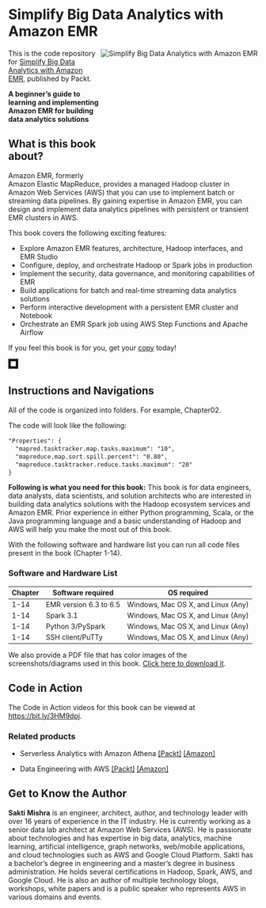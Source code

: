 # 	Simplify Big Data Analytics with Amazon EMR

<a href="https://www.packtpub.com/product/simplify-big-data-analytics-with-amazon-emr/9781801071079?utm_source=github&utm_medium=repository&utm_campaign=9781801071079"><img src="https://static.packt-cdn.com/products/9781801071079/cover/smaller" alt="Simplify Big Data Analytics with Amazon EMR" height="256px" align="right"></a>

This is the code repository for [Simplify Big Data Analytics with Amazon EMR](https://www.packtpub.com/product/simplify-big-data-analytics-with-amazon-emr/9781801071079?utm_source=github&utm_medium=repository&utm_campaign=9781801071079), published by Packt.

**A beginner’s guide to learning and implementing Amazon EMR for building data analytics solutions**

## What is this book about?
Amazon EMR, formerly Amazon Elastic MapReduce, provides a managed Hadoop cluster in Amazon Web Services (AWS) that you can use to implement batch or streaming data pipelines. 
By gaining expertise in Amazon EMR, you can design and implement data analytics pipelines with persistent or transient EMR clusters in AWS.

This book covers the following exciting features: 
* Explore Amazon EMR features, architecture, Hadoop interfaces, and EMR Studio
* Configure, deploy, and orchestrate Hadoop or Spark jobs in production
* Implement the security, data governance, and monitoring capabilities of EMR
* Build applications for batch and real-time streaming data analytics solutions
* Perform interactive development with a persistent EMR cluster and Notebook
* Orchestrate an EMR Spark job using AWS Step Functions and Apache Airflow

If you feel this book is for you, get your [copy](https://www.amazon.com/dp/1800205694) today!

<a href="https://www.packtpub.com/?utm_source=github&utm_medium=banner&utm_campaign=GitHubBanner"><img src="https://raw.githubusercontent.com/PacktPublishing/GitHub/master/GitHub.png" alt="https://www.packtpub.com/" border="5" /></a>

## Instructions and Navigations
All of the code is organized into folders. For example, Chapter02.

The code will look like the following:
```
"Properties": {
  "mapred.tasktracker.map.tasks.maximum": "10",
  "mapreduce.map.sort.spill.percent": "0.80",
  "mapreduce.tasktracker.reduce.tasks.maximum": "20"
}
```

**Following is what you need for this book:**
This book is for data engineers, data analysts, data scientists, and solution architects who are interested in building data analytics solutions with the Hadoop ecosystem services and Amazon EMR. 
Prior experience in either Python programming, Scala, or the Java programming language and a basic understanding of Hadoop and AWS will help you make the most out of this book.	

With the following software and hardware list you can run all code files present in the book (Chapter 1-14).

### Software and Hardware List

| Chapter  | Software required                    | OS required                        |
| -------- | ------------------------------------ | -----------------------------------|
| 1-14	   | EMR version 6.3 to 6.5               | Windows, Mac OS X, and Linux (Any) |
| 1-14	   | Spark 3.1                            | Windows, Mac OS X, and Linux (Any) |
| 1-14	   | Python 3/PySpark                     | Windows, Mac OS X, and Linux (Any) |
| 1-14	   | SSH client/PuTTy                     | Windows, Mac OS X, and Linux (Any) |


We also provide a PDF file that has color images of the screenshots/diagrams used in this book. [Click here to download it](https://static.packt-cdn.com/downloads/9781801071079_ColorImages.pdf).

## Code in Action

The Code in Action videos for this book can be viewed at https://bit.ly/3HM9dpj.

### Related products <Other books you may enjoy>
* Serverless Analytics with Amazon Athena [[Packt]](https://www.packtpub.com/product/serverless-analytics-with-amazon-athena/9781800562349) [[Amazon]](https://www.amazon.com/dp//B09CHK2HVF)

* Data Engineering with AWS [[Packt]](https://www.packtpub.com/product/data-engineering-with-aws/9781800560413) [[Amazon]](https://www.amazon.com/dp/B09C2MN5DV)

## Get to Know the Author

**Sakti Mishra**
is an engineer, architect, author, and technology leader with over 16 years of experience in the IT industry. He is currently working as a senior data lab architect at Amazon Web Services (AWS).
He is passionate about technologies and has expertise in big data, analytics, machine learning, artificial intelligence, graph networks, web/mobile applications, and cloud technologies such as AWS and Google Cloud Platform.
Sakti has a bachelor’s degree in engineering and a master’s degree in business administration. He holds several certifications in Hadoop, Spark, AWS, and Google Cloud. He is also an author of multiple technology blogs, workshops, white papers and is a public speaker who represents AWS in various domains and events.




